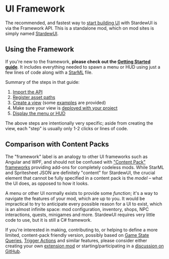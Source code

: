 # UI Framework

The recommended, and fastest way to [start building UI](../getting-started/index.md) with StardewUI is via the Framework API. This is a standalone mod, which on mod sites is simply named [StardewUI](https://www.nexusmods.com/stardewvalley/mods/28870).

## Using the Framework

If you're new to the framework, **please check out the [Getting Started guide](../getting-started/index.md)**. It includes everything needed to spawn a menu or HUD using just a few lines of code along with a [StarML](starml.md) file.

Summary of the steps in that guide:

1. [Import the API](../getting-started/index.md#adding-the-api)
2. [Register asset paths](../getting-started/adding-ui-assets.md)
3. [Create a view](starml.md) (some [examples](../examples/index.md) are provided)
4. Make sure your view is [deployed with your project](../getting-started/index.md#next-steps)
5. [Display the menu or HUD](../getting-started/displaying-ui.md)

The above steps are intentionally very specific; aside from creating the view, each "step" is usually only 1-2 clicks or lines of code.

## Comparison with Content Packs

The "framework" label is an analogy to other UI frameworks such as Angular and WPF, and should not be confused with ["Content Pack" frameworks](https://stardewvalleywiki.com/Modding:Content_pack_frameworks) providing add-ons for completely codeless mods. While StarML and Spritesheet JSON are definitely "content" for StardewUI, the crucial element that cannot be fully specified in a content pack is the _model_ – what the UI does, as opposed to how it looks.

A menu or other UI normally exists to provide some _function_; it's a way to navigate the features of your mod, which are up to you. It would be impractical to try to anticipate every possible reason for a UI to exist, which is an almost infinite space: mod configuration, inventory, shops, NPC interactions, quests, minigames and more. StardewUI requires very little code to use, but it is still a C# framework.

If you're interested in making, contributing to, or helping to define a more limited, content-pack friendly version, possibly based on [Game State Queries](https://stardewvalleywiki.com/Modding:Game_state_queries), [Trigger Actions](https://stardewvalleywiki.com/Modding:Trigger_actions) and similar features, please consider either creating your own [extension mod](extensions.md) or starting/participating in a [discussion on GitHub](https://github.com/focustense/StardewUI/discussions).